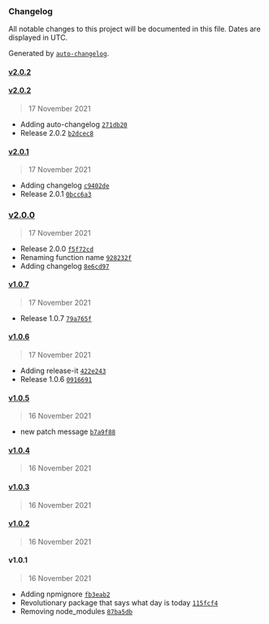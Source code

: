 ### Changelog

All notable changes to this project will be documented in this file. Dates are displayed in UTC.

Generated by [`auto-changelog`](https://github.com/CookPete/auto-changelog).

#### [v2.0.2](https://github.com/pamply/wdit-pkg/compare/v2.0.2...v2.0.2)

#### [v2.0.2](https://github.com/pamply/wdit-pkg/compare/v2.0.1...v2.0.2)

> 17 November 2021

- Adding auto-changelog [`271db20`](https://github.com/pamply/wdit-pkg/commit/271db205b7e0101d16eb25699815c38e618cf0f6)
- Release 2.0.2 [`b2dcec8`](https://github.com/pamply/wdit-pkg/commit/b2dcec83fb1b5db550a4b25fe0c09bd90a1b6079)

#### [v2.0.1](https://github.com/pamply/wdit-pkg/compare/v2.0.0...v2.0.1)

> 17 November 2021

- Adding changelog [`c9402de`](https://github.com/pamply/wdit-pkg/commit/c9402de998f148573bd4bbb82a6f7940dc96efaf)
- Release 2.0.1 [`0bcc6a3`](https://github.com/pamply/wdit-pkg/commit/0bcc6a316f750518a860b5ec550e6f3fbba2a4bd)

### [v2.0.0](https://github.com/pamply/wdit-pkg/compare/v1.0.7...v2.0.0)

> 17 November 2021

- Release 2.0.0 [`f5f72cd`](https://github.com/pamply/wdit-pkg/commit/f5f72cd569806099a65dd4816a7ed6ec9f300e01)
- Renaming function name [`928232f`](https://github.com/pamply/wdit-pkg/commit/928232fa71c07bf698f518f6cd76b03f3ff2e1d3)
- Adding changelog [`8e6cd97`](https://github.com/pamply/wdit-pkg/commit/8e6cd9795c4d7550c20e8f089180079bac8e42b8)

#### [v1.0.7](https://github.com/pamply/wdit-pkg/compare/v1.0.6...v1.0.7)

> 17 November 2021

- Release 1.0.7 [`79a765f`](https://github.com/pamply/wdit-pkg/commit/79a765fb249b5c9a738c4e7cea23d7f96544c205)

#### [v1.0.6](https://github.com/pamply/wdit-pkg/compare/v1.0.5...v1.0.6)

> 17 November 2021

- Adding release-it [`422e243`](https://github.com/pamply/wdit-pkg/commit/422e243680cae25fe3cb957495ecee5acbe163a6)
- Release 1.0.6 [`0916691`](https://github.com/pamply/wdit-pkg/commit/09166913f67dc04e0e8d9a6d4eab9730ce7674c7)

#### [v1.0.5](https://github.com/pamply/wdit-pkg/compare/v1.0.4...v1.0.5)

> 16 November 2021

- new patch message [`b7a9f88`](https://github.com/pamply/wdit-pkg/commit/b7a9f885c34a4ac113513ddf34046706281d4b15)

#### [v1.0.4](https://github.com/pamply/wdit-pkg/compare/v1.0.3...v1.0.4)

> 16 November 2021

#### [v1.0.3](https://github.com/pamply/wdit-pkg/compare/v1.0.2...v1.0.3)

> 16 November 2021

#### [v1.0.2](https://github.com/pamply/wdit-pkg/compare/v1.0.1...v1.0.2)

> 16 November 2021

#### v1.0.1

> 16 November 2021

- Adding npmignore [`fb3eab2`](https://github.com/pamply/wdit-pkg/commit/fb3eab209ca96d2038823ba5a6e09d0fcb4d07fd)
- Revolutionary package that says what day is today [`115fcf4`](https://github.com/pamply/wdit-pkg/commit/115fcf4318294db17ea6d53e35f003533ac638ef)
- Removing node_modules [`87ba5db`](https://github.com/pamply/wdit-pkg/commit/87ba5db3aafee218f26726a773465c2497900eaa)
